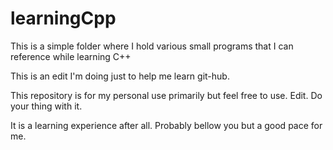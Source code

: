 # learningCpp

This is a simple folder where I hold various small programs that I can reference while learning C++

This is an edit I'm doing just to help me learn git-hub.

This repository is for my personal use primarily but feel free to use. Edit. Do your thing with it. 

It is a learning experience after all. Probably bellow you but a good pace for me.

